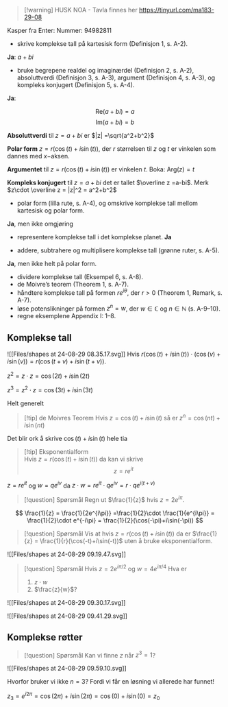> [!warning] HUSK NOA - Tavla finnes her https://tinyurl.com/ma183-29-08

Kasper fra Enter: Nummer: 94982811

- skrive komplekse tall på kartesisk form (Definisjon 1, s. A-2).

**Ja**: $a+bi$

- bruke begrepene realdel og imaginærdel (Definisjon 2, s. A-2), absoluttverdi (Definisjon 3, s. A-3), argument (Definisjon 4, s. A-3), og kompleks konjugert (Definisjon 5, s. A-4).

**Ja**: 

$$
\text{Re}(a+bi) =a
$$
$$
\text{Im}(a+bi) = b
$$

**Absoluttverdi** til $z =a+bi$ er $|z| =\sqrt{a^2+b^2}$

**Polar form** $z = r(\cos(t)+i\sin(t))$, der $r$ størrelsen til $z$ og $t$ er vinkelen som dannes med $x-$aksen. 

**Argumentet** til $z = r(\cos(t)+i\sin(t))$ er vinkelen $t$. Boka: $\text{Arg}(z) = t$

**Kompleks konjugert** til $z=a+bi$ det er tallet $\overline z =a-bi$. Merk $z\cdot \overline z = |z|^2 = a^2+b^2$ 

- polar form (lilla rute, s. A-4), og omskrive komplekse tall mellom kartesisk og polar form.

**Ja**, men ikke omgjøring

- representere komplekse tall i det komplekse planet.
**Ja**


- addere, subtrahere og multiplisere komplekse tall (grønne ruter, s. A-5).

**Ja**, men ikke helt på polar form.


- dividere komplekse tall (Eksempel 6, s. A-8).
- de Moivre’s teorem (Theorem 1, s. A-7).
- håndtere komplekse tall på formen $re^{i\theta}$, der $r > 0$ (Theorem 1, Remark, s. A-7).
- løse potenslikninger på formen $z^n = w$, der $w \in \mathbb{C}$ og $n \in \mathbb{N}$ (s. A-9–10).
- regne eksemplene Appendix I: 1–8.

## Komplekse tall


![[Files/shapes at 24-08-29 08.35.17.svg]]
Hvis $r(\cos(t)+i\sin(t))\cdot(\cos(v)+i\sin(v)) = r(\cos(t+v)+i\sin(t+v))$.

$z^2 = z\cdot z=\cos(2t)+i\sin(2t)$

$z^3 = z^2\cdot z =\cos(3t)+i\sin(3t)$

Helt generelt

> [!tip] de Moivres Teorem 
>Hvis $z = \cos(t) + i\sin(t)$ så er 
$z^n =\cos(nt)+i\sin(nt)$


Det blir ork å skrive $\cos(t)+i\sin(t)$ hele tia

> [!tip] Eksponentialform  
> Hvis $z = r(\cos(t)+i\sin(t))$ da kan vi skrive
>  $$z =re^{it}$$

$z =re^{it}$ og $w = qe^{iv}$ da $z\cdot w=r e^{it}\cdot qe^{iv} =r\cdot q e^{i(t+v)}$

> [!question] Spørsmål 
> Regn ut $\frac{1}{z}$ hvis $z = 2e^{i\pi}$.

$$
\frac{1}{z} = \frac{1}{2e^{i\pi}} =\frac{1}{2}\cdot \frac{1}{e^{i\pi}} = \frac{1}{2}\cdot e^{-i\pi} = \frac{1}{2}(\cos(-\pi)+i\sin(-\pi))
$$


> [!question] Spørsmål 
> Vis at hvis $z=r(\cos(t)+i\sin(t))$  da er 
> $\frac{1}{z} = \frac{1}{r}(\cos(-t)+i\sin(-t))$ uten å bruke eksponentialform. 


![[Files/shapes at 24-08-29 09.19.47.svg]]

> [!question] Spørsmål 
> Hvis $z= 2e^{i\pi/2}$ og $w= 4e^{i\pi/4}$
> Hva er
> 1. $z \cdot w$
> 2. $\frac{z}{w}$?


![[Files/shapes at 24-08-29 09.30.17.svg]]


![[Files/shapes at 24-08-29 09.41.29.svg]]
## Komplekse røtter


> [!question] Spørsmål 
> Kan vi finne $z$ når $z^3=1$?


![[Files/shapes at 24-08-29 09.59.10.svg]]

Hvorfor bruker vi ikke $n=3$? Fordi vi får en løsning vi allerede har funnet!


$z_3 = e^{i2\pi}= \cos(2\pi)+i\sin(2\pi)= \cos(0)+i\sin(0) = z_0$












































